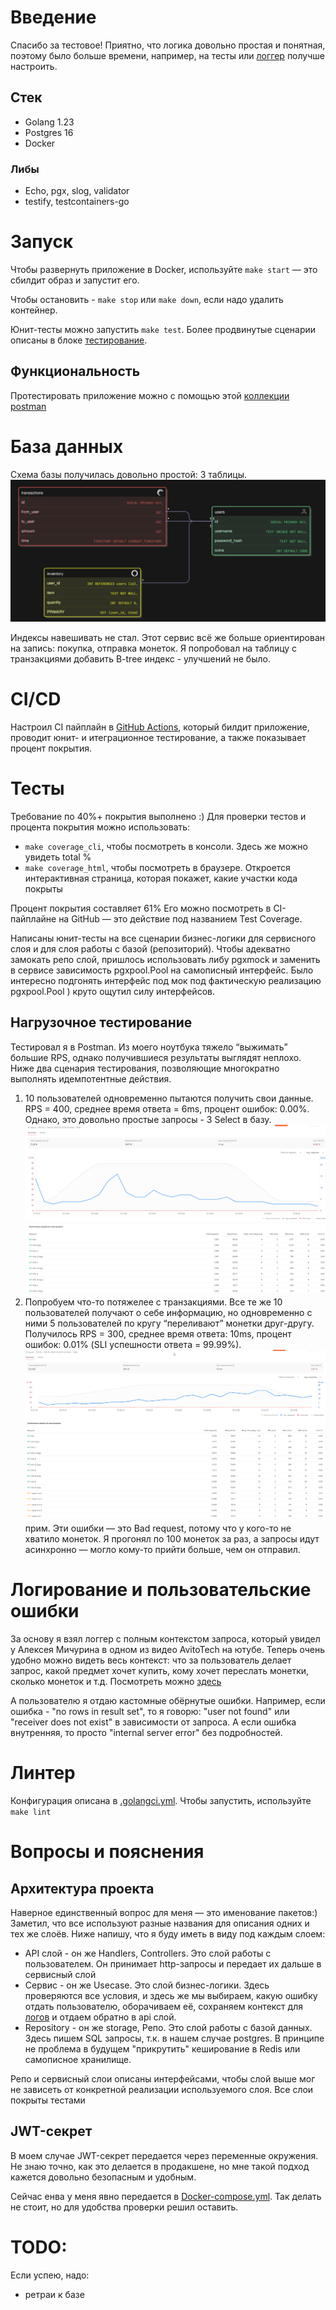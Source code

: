 # Введение
Спасибо за тестовое! Приятно, что логика довольно простая и понятная, поэтому 
было больше времени, например, на тесты или 
[логгер](#логирование-и-пользовательские-ошибки) получше настроить.

## Стек
- Golang 1.23
- Postgres 16
- Docker

### Либы
- Echo, pgx, slog, validator
- testify, testcontainers-go

# Запуск 
Чтобы развернуть приложение в Docker, используйте `make start` — это сбилдит образ и запустит его.

Чтобы остановить - `make stop` или `make down`, если надо удалить контейнер.

Юнит-тесты можно запустить `make test`. Более продвинутые сценарии описаны в блоке [тестирование](#тесты). 
## Функциональность
Протестировать приложение можно с помощью этой [коллекции postman](assets/merch.postman_collection.json)


# База данных
Схема базы получилась довольно простой: 3 таблицы. 
![img.png](assets/dbScheme.png)

Индексы навешивать не стал. Этот сервис всё же больше ориентирован на запись: покупка, отправка монеток.
Я попробовал на таблицу с транзакциями добавить B-tree индекс - улучшений не было.

# CI/CD
Настроил CI пайплайн в [GitHub Actions](.github/workflows/go.yml), который билдит приложение,
проводит юнит- и итеграционное тестирование, а также показывает процент покрытия.

# Тесты
Требование по 40%+ покрытия выполнено :) 
Для проверки тестов и процента покрытия можно использовать:
- `make coverage_cli`, чтобы посмотреть в консоли. Здесь же можно увидеть total %
- `make coverage_html`, чтобы посмотреть в браузере. Откроется интерактивная страница, которая покажет, 
какие участки кода покрыты

Процент покрытия составляет 61% Его можно посмотреть в CI-пайплайне на GitHub — это действие под названием Test Coverage.

Написаны юнит-тесты на все сценарии бизнес-логики для сервисного слоя и для слоя работы с базой (репозиторий).
Чтобы адекватно замокать репо слой, пришлось использовать либу pgxmock и заменить в сервисе зависимость pgxpool.Pool 
на самописный интерфейс. Было интересно подгонять интерфейс под мок под фактическую реализацию pgxpool.Pool )
круто ощутил силу интерфейсов.

## Нагрузочное тестирование
Тестировал я в Postman. Из моего ноутбука тяжело “выжимать” большие RPS, 
однако получившиеся результаты выглядят неплохо. Ниже два сценария тестирования,
позволяющие многократно выполнять идемпотентные действия.

1. 10 пользователей одновременно пытаются получить свои данные. 
RPS = 400, среднее время ответа = 6ms, процент ошибок: 0.00%. Однако, это довольно простые запросы - 3 Select в базу.
![perf1.png](assets/perf1.png)
2. Попробуем что-то потяжелее с транзакциями. 
Все те же 10 пользователей получают о себе информацию, но одновременно с ними 5 пользователей 
по кругу “переливают” монетки друг-другу.
Получилось RPS = 300, среднее время ответа: 10ms, процент ошибок: 0.01% (SLI успешности ответа = 99.99%).
![perf2.png](assets/perf2.png)
прим. Эти ошибки — это Bad request, потому что у кого-то не хватило монеток. 
Я прогонял по 100 монеток за раз, а запросы идут асинхронно — могло кому-то прийти больше, чем он отправил.

# Логирование и пользовательские ошибки
За основу я взял логгер с полным контекстом запроса, который увидел у Алексея Мичурина в 
одном из видео AvitoTech на ютубе. 
Теперь очень удобно можно видеть весь контекст: что за пользователь делает запрос, какой предмет хочет купить,
кому хочет переслать монетки, сколько монеток и т.д.
Посмотреть можно [здесь](./internal/util/logger) 

А пользователю я отдаю кастомные обёрнутые ошибки. 
Например, если ошибка - "no rows in result set", то я говорю:
"user not found" или "receiver does not exist" в зависимости от запроса.
А если ошибка внутренняя, то просто "internal server error" без подробностей.

# Линтер
Конфигурация описана в [.golangci.yml](.golangci.yml). Чтобы запустить, используйте `make lint`

# Вопросы и пояснения
## Архитектура проекта
Наверное единственный вопрос для меня — это именование пакетов:)
Заметил, что все используют разные названия для описания одних и тех же слоёв.
Ниже напишу, что я буду иметь в виду под каждым слоем:
- API слой - он же Handlers, Controllers. Это слой работы с пользователем. Он принимает http-запросы и
  передает их дальше в сервисный слой
- Сервис - он же Usecase. Это слой бизнес-логики. Здесь проверяются все условия, и здесь же мы выбираем, какую ошибку отдать пользователю,
  оборачиваем её, сохраняем контекст для [логов](#логирование-и-пользовательские-ошибки)
  и отдаем обратно в api слой.
- Repository - он же storage, Репо. Это слой работы с базой данных. Здесь пишем SQL запросы, т.к. в нашем случае
  postgres. В принципе не проблема в будущем "прикрутить" кеширование в Redis или самописное хранилище.

Репо и сервисный слои описаны интерфейсами, чтобы слой выше мог не зависеть от конкретной реализации
используемого слоя. Все слои покрыты тестами

## JWT-секрет
В моем случае JWT-секрет передается через переменные окружения. Не знаю точно, как это делается в продакшене, но мне
такой подход кажется довольно безопасным и удобным.

Сейчас енва у меня явно передается в [Docker-compose.yml](Docker-compose.yml).
Так делать не стоит, но для удобства проверки решил оставить.

# TODO:
Если успею, надо:
- ретраи к базе